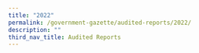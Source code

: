 ```yaml
---
title: "2022"
permalink: /government-gazette/audited-reports/2022/
description: ""
third_nav_title: Audited Reports
---
```

